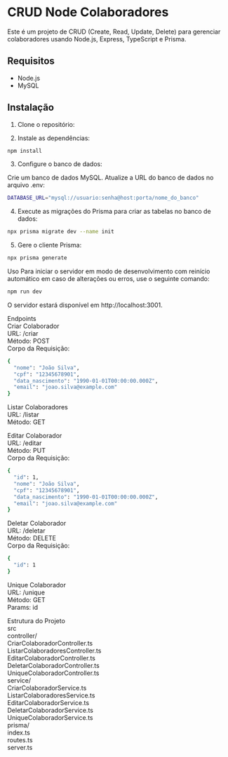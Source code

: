 

# CRUD Node Colaboradores

Este é um projeto de CRUD (Create, Read, Update, Delete) para gerenciar colaboradores usando Node.js, Express, TypeScript e Prisma.

## Requisitos

- Node.js
- MySQL

## Instalação

1. Clone o repositório:

2. Instale as dependências:

```bash
npm install
```

3. Configure o banco de dados:

Crie um banco de dados MySQL.
Atualize a URL do banco de dados no arquivo .env:

```bash
DATABASE_URL="mysql://usuario:senha@host:porta/nome_do_banco"
```
4. Execute as migrações do Prisma para criar as tabelas no banco de dados:

```bash
npx prisma migrate dev --name init
```

5. Gere o cliente Prisma:

```bash
npx prisma generate
```
Uso
Para iniciar o servidor em modo de desenvolvimento com reinício automático em caso de alterações ou erros, use o seguinte comando:

```bash
npm run dev
```

O servidor estará disponível em http://localhost:3001.

Endpoints  
Criar Colaborador  
URL: /criar  
Método: POST  
Corpo da Requisição:  

```bash
{
  "nome": "João Silva",
  "cpf": "12345678901",
  "data_nascimento": "1990-01-01T00:00:00.000Z",
  "email": "joao.silva@example.com"
}
```
Listar Colaboradores  
URL: /listar  
Método: GET  

Editar Colaborador  
URL: /editar  
Método: PUT  
Corpo da Requisição:  
```bash
{
  "id": 1,
  "nome": "João Silva",
  "cpf": "12345678901",
  "data_nascimento": "1990-01-01T00:00:00.000Z",
  "email": "joao.silva@example.com"
}
```
Deletar Colaborador  
URL: /deletar  
Método: DELETE  
Corpo da Requisição:  
```bash
{
  "id": 1
}
```
Unique Colaborador  
URL: /unique  
Método: GET  
Params: id  

Estrutura do Projeto  
src  
       controller/  
            CriarColaboradorController.ts  
            ListarColaboradoresController.ts  
            EditarColaboradorController.ts  
            DeletarColaboradorController.ts  
            UniqueColaboradorController.ts  
       service/  
            CriarColaboradorService.ts  
            ListarColaboradoresService.ts  
            EditarColaboradorService.ts  
            DeletarColaboradorService.ts  
            UniqueColaboradorService.ts  
        prisma/  
            index.ts  
        routes.ts  
        server.ts  
